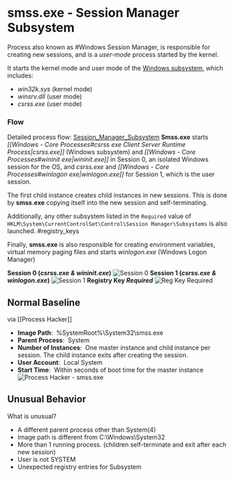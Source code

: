 # smss.exe - Session Manager Subsystem
Process also known as #Windows Session Manager, is responsible for creating new sessions, and is a *user-mode* process started by the kernel. 

It starts the kernel mode and user mode of the [Windows subsystem](https://en.wikipedia.org/wiki/Architecture_of_Windows_NT), which includes:
- *win32k.sys* (kernel mode)
- *winsrv.dll* (user mode)
- *csrss.exe* (user mode) 

### Flow
Detailed process flow: [Session_Manager_Subsystem](https://en.wikipedia.org/wiki/Session_Manager_Subsystem)
**Smss.exe** starts *[[Windows - Core Processes#csrss exe Client Server Runtime Process|csrss.exe]]* (Windows subsystem) and *[[Windows - Core Processes#wininit exe|wininit.exe]]* in Session 0, an isolated Windows session for the OS, and *csrss.exe* and *[[Windows - Core Processes#winlogon exe|winlogon.exe]]* for Session 1, which is the user session. 

The first child instance creates child instances in new sessions. This is done by **smss.exe** copying itself into the new session and self-terminating. 

Additionally, any other subsystem listed in the `Required` value of `HKLM\System\CurrentControlSet\Control\Session Manager\Subsystems` is also launched. #registry_keys 

Finally, **smss.exe** is also responsible for creating environment variables, virtual memory paging files and starts *winlogon.exe* (Windows Logon Manager)

**Session 0 (*csrss.exe & wininit.exe*)**
![Session 0](https://assets.tryhackme.com/additional/windows-processes/smss-session0b.png)
**Session 1 (*csrss.exe & winlogon.exe*)**
![Session 1](https://assets.tryhackme.com/additional/windows-processes/smss-session1b.png)
**Registry Key _Required_**
![Reg Key Required](https://assets.tryhackme.com/additional/windows-processes/smss-registry.png)


## Normal Baseline
via [[Process Hacker]]
- **Image Path**:  %SystemRoot%\\System32\\smss.exe
- **Parent Process**:  System
- **Number of Instances**:  One master instance and child instance per session. The child instance exits after creating the session.
- **User Account**:  Local System
- **Start Time**:  Within seconds of boot time for the master instance
![Process Hacker - smss.exe](https://assets.tryhackme.com/additional/windows-processes/smss.png)

## Unusual Behavior
What is unusual?
-   A different parent process other than System(4)
-   Image path is different from C:\\Windows\\System32
-   More than 1 running process. (children self-terminate and exit after each new session)
-   User is not SYSTEM
-   Unexpected registry entries for Subsystem